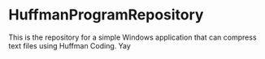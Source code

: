 # HuffmanProgramRepository
This is the repository for a simple Windows application that can compress text files using Huffman Coding.
Yay
